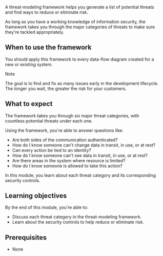 A threat-modeling framework helps you generate a list of potential threats and find ways to reduce or eliminate risk.

As long as you have a working knowledge of information security, the framework takes you through the major categories of threats to make sure they're tackled appropriately.

## When to use the framework

You should apply this framework to every data-flow diagram created for a new or existing system.

> [!NOTE]
> The goal is to find and fix as many issues early in the development lifecycle. The longer you wait, the greater the risk for your customers.

## What to expect

The framework takes you through six major threat categories, with countless potential threats under each one.

Using the framework, you're able to answer questions like:

- Are both sides of the communication authenticated?
- How do I know someone can't change data in transit, in use, or at rest?
- Can every action be tied to an identity?
- How do I know someone can't see data in transit, in use, or at rest?
- Are there areas in the system where resource is limited?
- How do I know someone is allowed to take this action?

In this module, you learn about each threat category and its corresponding security controls.

## Learning objectives

By the end of this module, you're able to:

- Discuss each threat category in the threat-modeling framework.
- Learn about the security controls to help reduce or eliminate risk.

## Prerequisites

- None
